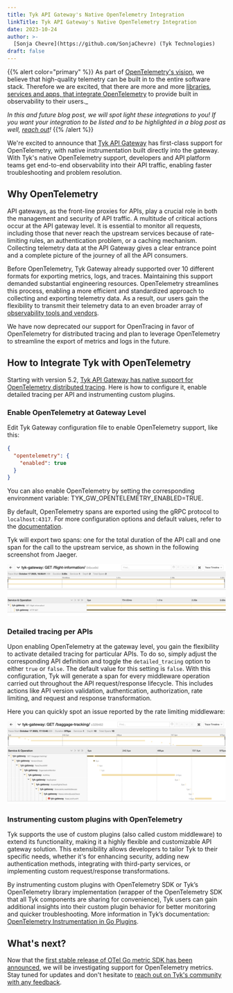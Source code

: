 ```yaml
---
title: Tyk API Gateway's Native OpenTelemetry Integration
linkTitle: Tyk API Gateway's Native OpenTelemetry Integration
date: 2023-10-24
author: >-
  [Sonja Chevre](https://github.com/SonjaChevre) (Tyk Technologies)
draft: false
---
```


{{% alert color="primary" %}}
As part of [OpenTelemetry's vision](http://localhost:1313/community/mission/#telemetry-should-be-built-in),
we believe that high-quality telemetry can be built in to the entire
software stack. Therefore we are excited, that there are more and more
[libraries, services and apps, that integrate OpenTelemetry](/ecosystem/integrations/)
to provide built in observability to their users._

_In this and future blog post, we will spot light these integrations to you! If
you want your integration to be listed and to be highlighted in a blog post as
well,
[reach out](https://github.com/open-telemetry/opentelemetry.io/issues/new)!_
{{% /alert %}}

We're excited to announce that
[Tyk API Gateway](https://github.com/TykTechnologies/tyk) has first-class
support for OpenTelemetry, with native instrumentation built directly into the
gateway. With Tyk's native OpenTelemetry support, developers and API platform
teams get end-to-end observability into their API traffic, enabling faster
troubleshooting and problem resolution.

## Why OpenTelemetry

API gateways, as the front-line proxies for APIs, play a crucial role in both
the management and security of API traffic. A multitude of critical actions
occur at the API gateway level. It is essential to monitor all requests,
including those that never reach the upstream services because of rate-limiting
rules, an authentication problem, or a caching mechanism. Collecting telemetry
data at the API Gateway gives a clear entrance point and a complete picture of
the journey of all the API consumers.

Before OpenTelemetry, Tyk Gateway already supported over 10 different formats
for exporting metrics, logs, and traces. Maintaining this support demanded
substantial engineering resources. OpenTelemetry streamlines this process,
enabling a more efficient and standardized approach to collecting and exporting
telemetry data. As a result, our users gain the flexibility to transmit their
telemetry data to an even broader array of
[observability tools and vendors](/ecosystem/vendors/).

We have now deprecated our support for OpenTracing in favor of OpenTelemetry for
distributed tracing and plan to leverage OpenTelemetry to streamline the export
of metrics and logs in the future.

## How to Integrate Tyk with OpenTelemetry

Starting with version 5.2,
[Tyk API Gateway has native support for OpenTelemetry distributed tracing](https://tyk.io/docs/product-stack/tyk-gateway/advanced-configurations/distributed-tracing/open-telemetry/open-telemetry-overview/).
Here is how to configure it, enable detailed tracing per API and instrumenting
custom plugins.

### Enable OpenTelemetry at Gateway Level

Edit Tyk Gateway configuration file to enable OpenTelemetry support, like this:

```json
{
  "opentelemetry": {
    "enabled": true
  }
}
```

You can also enable OpenTelemetry by setting the corresponding environment
variable: TYK_GW_OPENTELEMETRY_ENABLED=TRUE.

By default, OpenTelemetry spans are exported using the gRPC protocol to
`localhost:4317`. For more configuration options and default values, refer to
the
[documentation](https://tyk.io/docs/tyk-oss-gateway/configuration/#opentelemetry).

Tyk will export two spans: one for the total duration of the API call and one
span for the call to the upstream service, as shown in the following screenshot
from Jaeger.

![Typ API Gateway distributed trace](tyk-api-gateway-opentelemetry-trace.png)

### Detailed tracing per APIs

Upon enabling OpenTelemetry at the gateway level, you gain the flexibility to
activate detailed tracing for particular APIs. To do so, simply adjust the
corresponding API definition and toggle the `detailed_tracing` option to either
`true` or `false`. The default value for this setting is `false`. With this
configuration, Tyk will generate a span for every middleware operation carried
out throughout the API request/response lifecycle. This includes actions like
API version validation, authentication, authorization, rate limiting, and
request and response transformation.

Here you can quickly spot an issue reported by the rate limiting middleware:

![Typ API Gateway distributed trace with middleware details](tyk-api-gateway-opentelemetry-trace-detail.png)

### Instrumenting custom plugins with OpenTelemetry

Tyk supports the use of custom plugins (also called custom middleware) to extend
its functionality, making it a highly flexible and customizable API gateway
solution. This extensibility allows developers to tailor Tyk to their specific
needs, whether it's for enhancing security, adding new authentication methods,
integrating with third-party services, or implementing custom request/response
transformations.

By instrumenting custom plugins with OpenTelemetry SDK or Tyk’s OpenTelemetry
library implementation (wrapper of the OpenTelemetry SDK that all Tyk components
are sharing for convenience), Tyk users can gain additional insights into their
custom plugin behavior for better monitoring and quicker troubleshooting. More
information in Tyk’s documentation:
[OpenTelemetry Instrumentation in Go Plugins](https://tyk.io/docs/product-stack/tyk-gateway/advanced-configurations/plugins/otel-plugins/).

## What's next?

Now that the
[first stable release of OTel Go metric SDK has been announced](/blog/2023/otel-go-metrics-sdk-stable/),
we will be investigating support for OpenTelemetry metrics. Stay tuned for
updates and don't hesitate to
[reach out on Tyk's community with any feedback](https://community.tyk.io/).
